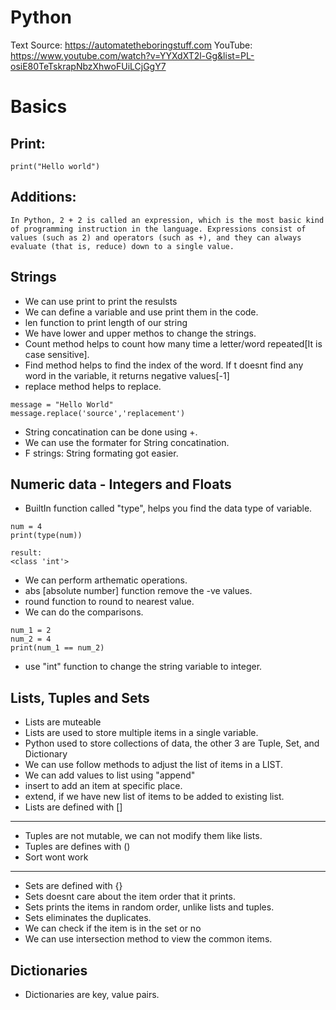 # Python


Text Source: https://automatetheboringstuff.com
YouTube: https://www.youtube.com/watch?v=YYXdXT2l-Gg&list=PL-osiE80TeTskrapNbzXhwoFUiLCjGgY7

# Basics
## Print:
```
print("Hello world")
```

## Additions: 
```
In Python, 2 + 2 is called an expression, which is the most basic kind of programming instruction in the language. Expressions consist of values (such as 2) and operators (such as +), and they can always evaluate (that is, reduce) down to a single value.
```

## Strings
- We can use print to print the resulsts
- We can define a variable and use print them in the code.
- len function to print length of our string
- We have lower and upper methos to change the strings.
- Count method helps to count how many time a letter/word repeated[It is case sensitive].
- Find method helps to find the index of the word. If t doesnt find any word in the variable, it returns negative values[-1]
- replace method helps to replace.
```
message = "Hello World"
message.replace('source','replacement')
```
- String concatination can be done using +.
- We can use the formater for String concatination.
- F strings: String formating got easier.

## Numeric data - Integers and Floats
- BuiltIn function called "type", helps you find the data type of variable.
```
num = 4
print(type(num))

result:
<class 'int'>
```
- We can perform arthematic operations.
- abs [absolute number] function remove the -ve values.
- round function to round to nearest value.
- We can do the comparisons.
```
num_1 = 2
num_2 = 4
print(num_1 == num_2)
```
- use "int" function to change the string variable to integer.

## Lists, Tuples and Sets
- Lists are muteable
- Lists are used to store multiple items in a single variable.
- Python used to store collections of data, the other 3 are Tuple, Set, and Dictionary
- We can use follow methods to adjust the list of items in a LIST.
- We can add values to list using "append"
- insert to add an item at specific place.
- extend, if we have new list of items to be added to existing list.
- Lists are defined with []
---
- Tuples are not mutable, we can not modify them like lists.
- Tuples are defines with ()
- Sort wont work
---
- Sets are defined with {}
- Sets doesnt care about the item order that it prints.
- Sets prints the items in random order, unlike lists and tuples.
- Sets eliminates the duplicates.
- We can check if the item is in the set or no
- We can use intersection method to view the common items.

## Dictionaries
- Dictionaries are key, value pairs.
